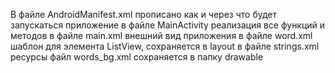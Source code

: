 В файле AndroidManifest.xml прописано как и через что будет запускаться приложение
в файле MainActivity реализация все функций и методов
в файле main.xml внешний вид приложения
в файле word.xml шаблон для элемента ListView, сохраняется в layout
в файле strings.xml ресурсы
файл words_bg.xml сохраняется в папку drawable
